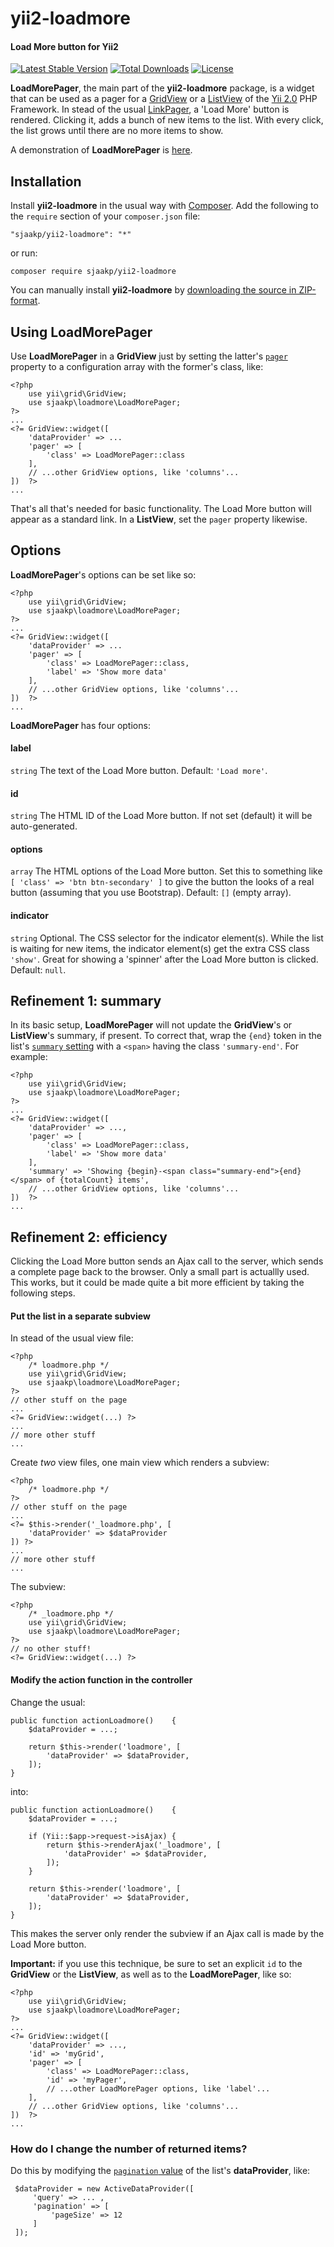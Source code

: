 yii2-loadmore
=============

#### Load More button for Yii2 ####

[![Latest Stable Version](https://poser.pugx.org/sjaakp/yii2-loadmore/v/stable)](https://packagist.org/packages/sjaakp/yii2-loadmore)
[![Total Downloads](https://poser.pugx.org/sjaakp/yii2-loadmore/downloads)](https://packagist.org/packages/sjaakp/yii2-loadmore)
[![License](https://poser.pugx.org/sjaakp/yii2-loadmore/license)](https://packagist.org/packages/sjaakp/yii2-loadmore)

**LoadMorePager**, the main part of the **yii2-loadmore** package,
 is a widget that can be used as a pager for a 
 [GridView](https://www.yiiframework.com/doc/api/2.0/yii-grid-gridview "Yii2") or a 
 [ListView](https://www.yiiframework.com/doc/api/2.0/yii-widgets-listview "Yii2")
 of the [Yii 2.0](https://www.yiiframework.com/ "Yii") PHP Framework. In stead of the 
 usual [LinkPager](https://www.yiiframework.com/doc/api/2.0/yii-widgets-linkpager "Yii"),
 a 'Load More' button is rendered. Clicking it, adds a bunch of new items to the 
 list. With every click, the list grows until there are no more items to show.  

A demonstration of **LoadMorePager** is [here](http://www.sjaakpriester.nl/software/loadmore).

## Installation ##

Install **yii2-loadmore** in the usual way with [Composer](https://getcomposer.org/). 
Add the following to the `require` section of your `composer.json` file:

`"sjaakp/yii2-loadmore": "*"` 

or run:

`composer require sjaakp/yii2-loadmore` 

You can manually install **yii2-loadmore** by [downloading the source in ZIP-format](https://github.com/sjaakp/yii2-loadmore/archive/master.zip).

## Using LoadMorePager ##

Use **LoadMorePager** in a **GridView** just by setting the latter's 
 [`pager`](https://www.yiiframework.com/doc/api/2.0/yii-widgets-baselistview#$pager-detail "Yii2") property
 to a configuration array with the former's class, like:

	<?php
	    use yii\grid\GridView;
	    use sjaakp\loadmore\LoadMorePager;
	?>
    ...
    <?= GridView::widget([
        'dataProvider' => ...
        'pager' => [
            'class' => LoadMorePager::class
        ],
        // ...other GridView options, like 'columns'... 
    ])  ?>
	...
        
That's all that's needed for basic functionality. The Load More button will appear as a
 standard link. In a **ListView**, set the `pager` property likewise.
 
## Options ##
 
**LoadMorePager**'s options can be set like so:

	<?php
	    use yii\grid\GridView;
	    use sjaakp\loadmore\LoadMorePager;
	?>
    ...
    <?= GridView::widget([
        'dataProvider' => ...
        'pager' => [
            'class' => LoadMorePager::class,
            'label' => 'Show more data'
        ], 
        // ...other GridView options, like 'columns'... 
    ])  ?>
	...

**LoadMorePager** has four options:

#### label ####

`string` The text of the Load More button. Default: `'Load more'`.

#### id ####

`string` The HTML ID of the Load More button. If not set (default) it will be auto-generated.

#### options ####

`array` The HTML options of the Load More button. Set this to something like
 `[ 'class' => 'btn btn-secondary' ]` to give the button the looks of a real button (assuming that
 you use Bootstrap). Default: `[]` (empty array).
 
#### indicator ####

`string` Optional. The CSS selector for the indicator element(s). While the list is waiting
  for new items, the indicator element(s) get the extra CSS class `'show'`. Great for showing
  a 'spinner' after the Load More button is clicked. Default: `null`.
 
## Refinement 1: summary ##

In its basic setup, **LoadMorePager** will not update the **GridView**'s or **ListView**'s
 summary, if present. To correct that, wrap the `{end}` token in the list's 
 [`summary` setting](https://www.yiiframework.com/doc/api/2.0/yii-widgets-baselistview#$summary-detail "Yii2") 
 with a `<span>` having the class `'summary-end'`. For example:

	<?php
	    use yii\grid\GridView;
	    use sjaakp\loadmore\LoadMorePager;
	?>
    ...
    <?= GridView::widget([
        'dataProvider' => ...,
        'pager' => [
            'class' => LoadMorePager::class,
            'label' => 'Show more data'
        ], 
        'summary' => 'Showing {begin}-<span class="summary-end">{end}</span> of {totalCount} items',
        // ...other GridView options, like 'columns'... 
    ])  ?>
	...
 
## Refinement 2: efficiency

Clicking the Load More button sends an Ajax call to the server, which sends a complete page back to the browser.
  Only a small part is actuallly used. This works, but it could be made quite a bit more efficient by taking
  the following steps.
  
#### Put the list in a separate subview

In stead of the usual view file:

    <?php
        /* loadmore.php */
	    use yii\grid\GridView;
	    use sjaakp\loadmore\LoadMorePager;
	?>
	// other stuff on the page
    ...
    <?= GridView::widget(...) ?>
    ...
    // more other stuff
    ...
    
Create *two* view files, one main view which renders a subview:    

    <?php
        /* loadmore.php */
	?>
	// other stuff on the page
    ...
    <?= $this->render('_loadmore.php', [
        'dataProvider' => $dataProvider
    ]) ?>
    ...
    // more other stuff
    ...
     
The subview:

    <?php
        /* _loadmore.php */
	    use yii\grid\GridView;
	    use sjaakp\loadmore\LoadMorePager;
	?>
	// no other stuff!
    <?= GridView::widget(...) ?>
    
#### Modify the action function in the controller ####

Change the usual:

    public function actionLoadmore()    {
        $dataProvider = ...;

        return $this->render('loadmore', [
            'dataProvider' => $dataProvider,
        ]);
    }
    
into:

    public function actionLoadmore()    {
        $dataProvider = ...;

        if (Yii::$app->request->isAjax) {
            return $this->renderAjax('_loadmore', [
                'dataProvider' => $dataProvider,
            ]);
        }

        return $this->render('loadmore', [
            'dataProvider' => $dataProvider,
        ]);
    }

This makes the server only render the subview if an Ajax call is made by the
 Load More button.
 
**Important:** if you use this technique, be sure to set an explicit `id` to the **GridView**
or the **ListView**, as well as to the **LoadMorePager**, like so:

	<?php
	    use yii\grid\GridView;
	    use sjaakp\loadmore\LoadMorePager;
	?>
    ...
    <?= GridView::widget([
        'dataProvider' => ...,
        'id' => 'myGrid',
        'pager' => [
            'class' => LoadMorePager::class,
            'id' => 'myPager',
            // ...other LoadMorePager options, like 'label'...
        ], 
        // ...other GridView options, like 'columns'... 
    ])  ?>
	...
  
 
### How do I change the number of returned items?

Do this by modifying the [`pagination` value](https://www.yiiframework.com/doc/api/2.0/yii-data-basedataprovider#$pagination-detail "Yii2") 
 of the list's **dataProvider**, like:
 
     $dataProvider = new ActiveDataProvider([
         'query' => ... ,
         'pagination' => [
             'pageSize' => 12
         ]
     ]);
